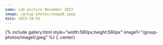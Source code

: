 ```yaml
---
name: Lab picture November 2023
image: /group-photos/image0.jpeg
date: 2023-10-01
---
```


 
{% include gallery.html style="width:580px;height:580px" image1="/group-photos/image0.jpeg" %} {:.center}
